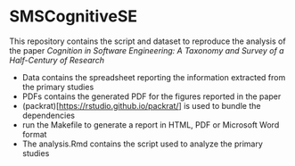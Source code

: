 # SMSCognitiveSE
This repository contains the script and dataset to reproduce the analysis of the paper _Cognition in Software Engineering: A Taxonomy and Survey of a Half-Century of Research_

- Data contains the spreadsheet reporting the information extracted from the primary studies
- PDFs contains the generated PDF for the figures reported in the paper
- (packrat)[https://rstudio.github.io/packrat/] is used to bundle the dependencies
- run the Makefile to generate a report in HTML, PDF or Microsoft Word format
- The analysis.Rmd contains the script used to analyze the primary studies

